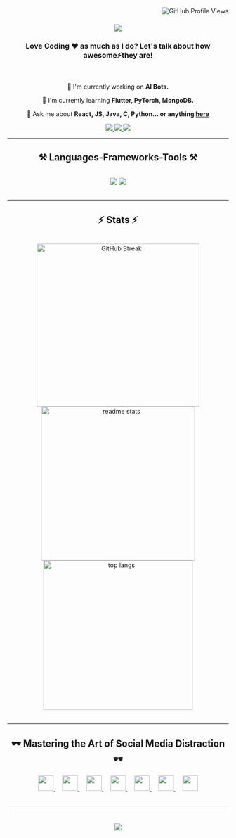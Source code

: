 <a href="https://bitly.ws/3826n">
      <img align="right" src="https://komarev.com/ghpvc/?username=anuragjain-git&style=for-the-badge" alt="GitHub Profile Views">
</a>

<h1 align="center">
      <img src="https://readme-typing-svg.herokuapp.com/?font=Righteous&size=35&center=true&vCenter=true&width=500&height=70&duration=4000&lines=Hi+There!+👋;+I'm+Anurag+Jain!;" />
</h1>

<h3 align="center">Love Coding ❤️ as much as I do? Let's talk about how awesome⚡they are!</h3>

<br />

<div align="center">

🔭 I'm currently working on **AI Bots.**

🌱 I'm currently learning **Flutter, PyTorch, MongoDB.**

💬 Ask me about **React, JS, Java, C, Python... or anything [here](https://github.com/anuragjain-git/anuragjain-git/issues)**

</div>

<div align="center"> 
  <a href="mailto:itsanuragjain.03@gmail.com">
    <img src="https://img.shields.io/badge/Gmail-333333?style=for-the-badge&logo=gmail&logoColor=red" />
  </a>
  <a href="https://linkedin.com/in/anuragjain-in" target="_blank">
    <img src="https://img.shields.io/badge/LinkedIn-0077B5?style=for-the-badge&logo=linkedin&logoColor=white" target="_blank" />
  </a>
  <a href="https://anuragjain-git.github.io" target="_blank">
     <img src="https://img.shields.io/badge/Portfolio-FF5722?style=for-the-badge&logo=sqlite&logoColor=white" target="_blank" /> <!-- todoist, sqlite, safari, google-chrome are other good icon options -->
  </a>
</div>

<hr/>

<h2 align="center">⚒️ Languages-Frameworks-Tools ⚒️</h2>
<br/>
<div align="center">
    <img src="https://skillicons.dev/icons?i=react,bootstrap,html,css,vscode,github,git,r" />
    <img src="https://skillicons.dev/icons?i=nodejs,python,javascript,typescript,mongodb,c,java,mysql" /><br>
</div>

<br/>
<hr/>

<h2 align="center">⚡ Stats ⚡</h2>
<br>
<div align="center" style="text-align: center;">
  <a href="https://git.io/streak-stats"><img width="370" src="https://github-readme-streak-stats.herokuapp.com?user=anuragjain-git&theme=react&border_radius=10" alt="GitHub Streak" /></a>
  <img width="350" src="https://github-readme-stats.vercel.app/api?username=anuragjain-git&count_private=false&show_icons=true&theme=react&rank_icon=github&border_radius=10" alt="readme stats" />
  <br/>
  <img width="340" style="display: block; margin: 0 auto;" src="https://github-readme-stats.vercel.app/api/top-langs/?username=anuragjain-git&hide=HTML&langs_count=8&layout=compact&theme=react&border_radius=10&size_weight=0.5&count_weight=0.5&exclude_repo=github-readme-stats" alt="top langs" />
</div>

<br/>
<hr/>

<h2 align="center">🕶️ Mastering the Art of Social Media Distraction 🕶️</h2>
<div align="center">
  <a href="https://www.twitter.com/a_nuragjainn">
    <img src="https://cdn-icons-png.flaticon.com/512/3670/3670127.png" width="35">
  </a>&nbsp;&nbsp;&nbsp;
  <a href="https://www.instagram.com/a_nuragjain">
    <img src="https://cdn-icons-png.flaticon.com/512/3670/3670125.png" width="35">
  </a>&nbsp;&nbsp;&nbsp;
  <a href="https://www.t.me/a_nuragjain">
    <img src="https://cdn-icons-png.flaticon.com/512/906/906377.png" width="35">
  </a>&nbsp;&nbsp;&nbsp;
  <a href="#">
    <img src="https://cdn-icons-png.flaticon.com/512/4494/4494501.png" width="35">
  </a>&nbsp;&nbsp;&nbsp;
  <a href="https://discord.gg/g9EBZfYV">
    <img src="https://cdn-icons-png.flaticon.com/512/3670/3670157.png" width="35">
  </a>&nbsp;&nbsp;&nbsp;
  <a href="https://www.youtube.com/channel/UCCEd86oQN9DQcgespRrmT2A">
    <img src="https://cdn-icons-png.flaticon.com/512/3670/3670209.png" width="35">
  </a>&nbsp;&nbsp;&nbsp;
  <a href="https://linkedin.com/in/anuragjain-in">
    <img src="https://cdn-icons-png.flaticon.com/512/3670/3670236.png" width="35">
  </a>
</div>

<br/>
<hr/>

<h1 align="center">
      <img src="https://readme-typing-svg.herokuapp.com/?font=Righteous&size=35&center=true&vCenter=true&width=500&height=70&duration=4000&lines=Thanks+for+visiting!+✌;+I'm+always+down+to+collab+:-)" />
</h1>

<!-- FUN_FACT_PLACEHOLDER -->
